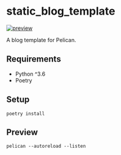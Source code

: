 # static_blog_template

[![preview](https://github.com/mvkvc/static_blog_template/actions/workflows/preview.yaml/badge.svg?branch=main)](https://github.com/mvkvc/static_blog_template/actions/workflows/preview.yaml)

A blog template for Pelican.

## Requirements

- Python ^3.6
- Poetry

## Setup

`poetry install`

## Preview

`pelican --autoreload --listen`

